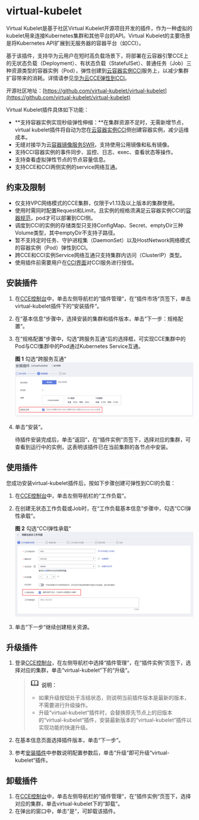 # virtual-kubelet<a name="cce_01_0135"></a>

Virtual Kubelet是基于社区Virtual Kubelet开源项目开发的插件，作为一种虚拟的kubelet用来连接Kubernetes集群和其他平台的API。Virtual Kubelet的主要场景是将Kubernetes API扩展到无服务器的容器平台（如CCI）。

基于该插件，支持华为云用户在短时高负载场景下，将部署在云容器引擎CCE上的无状态负载（Deployment）、有状态负载（StatefulSet）、普通任务（Job）三种资源类型的容器实例（Pod），弹性创建到[云容器实例CCI](https://support.huaweicloud.com/cci/index.html)服务上，以减少集群扩容带来的消耗。详情请参见[华为云CCE弹性到CCI](https://support.huaweicloud.com/bestpractice-cce/cce_bestpractice_0133.html)。

开源社区地址：[https://github.com/virtual-kubelet/virtual-kubelet](https://github.com/virtual-kubelet/virtual-kubelet)

Virtual Kubelet插件具体如下功能：

-   **支持容器实例实现秒级弹性伸缩：**在集群资源不足时，无需新增节点，virtual kubelet插件将自动为您在[云容器实例CCI](https://support.huaweicloud.com/cci/index.html)侧创建容器实例，减少运维成本。
-   无缝对接华为云[容器镜像服务SWR](https://support.huaweicloud.com/swr/index.html)，支持使用公用镜像和私有镜像。
-   支持CCI容器实例的事件同步、监控、日志、exec、查看状态等操作。
-   支持查看虚拟弹性节点的节点容量信息。
-   支持CCE和CCI两侧实例的service网络互通。

## 约束及限制<a name="section628693291119"></a>

-   仅支持VPC网络模式的CCE集群，仅限于v1.13及以上版本的集群使用。
-   使用时需同时配置Request和Limit，且实例的规格须满足云容器实例CCI的[容器规范](https://support.huaweicloud.com/productdesc-cci/cci_03_0007.html)，pod才可以部署到CCI侧。
-   调度到CCI的实例的存储类型只支持ConfigMap、Secret、emptyDir三种Volume类型，其中emptyDir不支持子路径。
-   暂不支持定时任务、守护进程集（DaemonSet）以及HostNetwork网络模式的容器实例（Pod）弹性到CCI。
-   跨CCE和CCI实例Service网络互通只支持集群内访问（ClusterIP）类型。
-   使用插件前需要用户在[CCI界面](https://console.huaweicloud.com/cci/?locale=zh-cn#/dashboard)对CCI服务进行授信。

## 安装插件<a name="section2237175619515"></a>

1.  在[CCE控制台](https://console.huaweicloud.com/cce2.0/?utm_source=helpcenter)中，单击左侧导航栏的“插件管理“，在“插件市场“页签下，单击virtual-kubelet插件下的“安装插件“。
2.  在“基本信息“步骤中，选择安装的集群和插件版本，单击“下一步：规格配置“。
3.  在“规格配置“步骤中，勾选“跨服务互通“后的选择框，可实现CCE集群中的Pod与CCI集群中的Pod通过Kubernetes Service互通。

    **图 1**  勾选“跨服务互通“<a name="fig14909180185319"></a>  
    ![](figures/勾选跨服务互通.png "勾选跨服务互通")

4.  单击“安装“。

    待插件安装完成后，单击“返回“，在“插件实例“页签下，选择对应的集群，可查看到运行中的实例，这表明该插件已在当前集群的各节点中安装。


## 使用插件<a name="section162391856185111"></a>

您成功安装virtual-kubelet插件后，按如下步骤创建可弹性到CCI的负载：

1.  在[CCE控制台](https://console.huaweicloud.com/cce2.0/?utm_source=helpcenter)中，单击左侧导航栏的“工作负载“。
2.  在创建无状态工作负载或Job时，在“工作负载基本信息“步骤中，勾选“CCI弹性承载“。

    **图 2**  勾选“CCI弹性承载“<a name="fig610418228234"></a>  
    ![](figures/勾选CCI弹性承载.png "勾选CCI弹性承载")

3.  单击“下一步“继续创建相关资源。

## 升级插件<a name="section23441939916"></a>

1.  登录[CCE控制台](https://console.huaweicloud.com/cce2.0/?utm_source=helpcenter)，在左侧导航栏中选择“插件管理“，在“插件实例“页签下，选择对应的集群，单击“virtual-kubelet“下的“升级“。

    >![](public_sys-resources/icon-note.gif) **说明：** 
    >-   如果升级按钮处于冻结状态，则说明当前插件版本是最新的版本，不需要进行升级操作。
    >-   升级“virtual-kubelet“插件时，会替换原先节点上的旧版本的“virtual-kubelet“插件，安装最新版本的“virtual-kubelet“插件以实现功能的快速升级。

2.  在基本信息页面选择插件版本，单击“下一步“。
3.  参考[安装插件](#section2237175619515)中参数说明配置参数后，单击“升级“即可升级“virtual-kubelet“插件。

## 卸载插件<a name="section1624015695110"></a>

1.  在[CCE控制台](https://console.huaweicloud.com/cce2.0/?utm_source=helpcenter)中，单击左侧导航栏的“插件管理“，在“插件实例“页签下，选择对应的集群，单击virtual-kubelet下的“卸载“。
2.  在弹出的窗口中，单击“是“，可卸载该插件。


